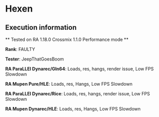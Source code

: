 # Hexen 

## Execution information

** Tested on RA 1.18.0 Crossmix 1.1.0 Performance mode **

**Rank**: FAULTY

**Tester**: JeepThatGoesBoom


**RA ParaLLEl Dynarec/Gln64**: Loads, res, hangs, render issue, Low FPS Slowdown

**RA Mupen Pure/HLE**: Loads, res, Hangs, Low FPS Slowdown

**RA ParaLLEl Dynarec/Rice**: Loads, res, hangs, render issue, Low FPS Slowdown

**RA Mupen Dynarec/HLE**: Loads, res, Hangs, Low FPS Slowdown